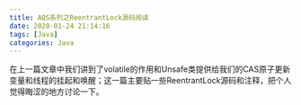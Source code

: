 ```yaml
---
title: AQS系列之ReentrantLock源码阅读
date: 2020-01-24 21:14:16
tags: [Java]
categories: Java
---
```

在上一篇文章中我们讲到了volatile的作用和Unsafe类提供给我们的CAS原子更新变量和线程的挂起和唤醒；这一篇主要贴一些ReentrantLock源码和注释，把个人觉得晦涩的地方讨论一下。